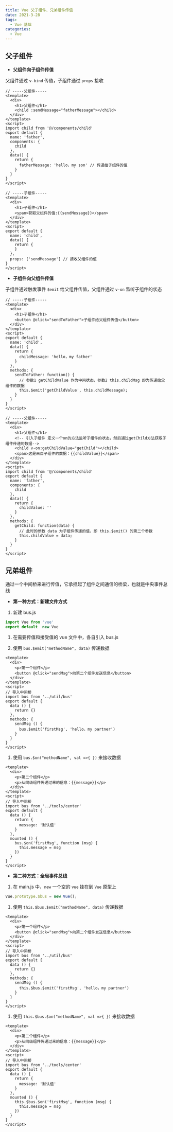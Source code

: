 ```yaml
---
title: Vue 父子组件、兄弟组件传值
date: 2021-3-28
tags:
  - Vue 基础
categories:
  - Vue
---
```


## 父子组件



- **父组件向子组件传值**



父组件通过 `v-bind` 传值，子组件通过 `props` 接收



```vue
// -----父组件-----
<template>
  <div>
    <h1>父组件</h1>
    <child :sendMessage="fatherMessage"></child>
  </div>
</template>
<script>
import child from '@/components/child'
export default {
  name: 'father',
  components: {
    child
  },
  data() {
    return {
      fatherMessage: 'hello，my son' // 传递给子组件的值
    }
  }
}
</script>
```



```vue
// -----子组件-----
<template>
  <div>
    <h1>子组件</h1>
    <span>获取父组件的值:{{sendMessage}}</span> 
  </div>
</template>
<script>
export default {
  name: 'child',
  data() {
    return {
    }
  },
  props: ['sendMessage'] // 接收父组件的值
}
</script>
```



- **子组件向父组件传值**



子组件通过触发事件 `$emit` 给父组件传值，父组件通过 `v-on` 监听子组件的状态



```vue
// -----子组件-----
<template>
  <div>
    <h1>子组件</h1>
    <button @click="sendToFather">子组件给父组件传值</button>
  </div>
</template>
<script>
export default {
  name: 'child',
  data() {
    return {
      childMessage: 'hello，my father'
    }
  },
  methods: {
    sendToFather: function() {
      // 参数1 getChildValue 作为中间状态，参数2 this.childMsg 即为传递给父组件的数据
      this.$emit('getChildValue', this.childMessage);
    }
  }
}
</script>
```



```vue
// -----父组件-----
<template>
  <div>
    <h1>父组件</h1>
    <!-- 引入子组件 定义一个on的方法监听子组件的状态，然后通过getChild方法获取子组件传递的数据-->
    <child v-on:getChildValue="getChild"></child>
    <span>这是来自子组件的数据：{{childValue}}</span>
  </div>
</template>
<script>
import child from '@/components/child'
export default {
  name: 'father',
  components: {
    child
  },
  data() {
    return {
      childValue: ''
    }
  },
  methods: {
    getChild: function(data) {
      // 此时的参数 data 为子组件传递的值，即 this.$emit() 的第二个参数
      this.childValue = data;
    }
  }
}
</script>
```



## 兄弟组件



通过一个中间桥来进行传值，它承担起了组件之间通信的桥梁，也就是中央事件总线



- **第一种方式：新建文件方式**



1. 新建 bus.js



```js
import Vue from 'vue'
export default  new Vue
```



1. 在需要传值和接受值的 vue 文件中，各自引入 bus.js



1. 使用 `bus.$emit("methodName", data)` 传递数据



```vue
<template>
  <div>
    <p>第一个组件</p>
    <button @click="sendMsg">向第二个组件发送信息</button>
  </div>
</template>
<script>
// 导入中间桥
import bus from '../util/bus'
export default {
  data () {
    return {}
  },
  methods: {
    sendMsg () {
      bus.$emit('firstMsg', 'hello，my partner')
    }
  }
}
</script>
```



1. 使用 `bus.$on("methodName", val =>{ })` 来接收数据



```vue
<template>
  <div>
    <p>第二个组件</p>
    <p>从同级组件传递过来的信息：{{message}}</p>
  </div>
</template>
<script>
// 导入中间桥
import bus from '../tools/center'
export default {
  data () {
    return {
      message: '默认值'
    }
  },
  mounted () {
    bus.$on('firstMsg', function (msg) {
      this.message = msg
    })
  }
}
</script>
```



- **第二种方式：全局事件总线**



1. 在 main.js 中，`new` 一个空的 `vue` 挂在到 `Vue` 原型上



```js
Vue.prototype.$bus = new Vue();
```



1. 使用 `this.$bus.$emit("methodName", data)` 传递数据



```vue
<template>
  <div>
    <p>第一个组件</p>
    <button @click="sendMsg">向第二个组件发送信息</button>
  </div>
</template>
<script>
// 导入中间桥
import bus from '../util/bus'
export default {
  data () {
    return {}
  },
  methods: {
    sendMsg () {
      this.$bus.$emit('firstMsg', 'hello，my partner')
    }
  }
}
</script>
```



1. 使用 `this.$bus.$on("methodName", val =>{ })` 来接收数据



```vue
<template>
  <div>
    <p>第二个组件</p>
    <p>从同级组件传递过来的信息：{{message}}</p>
  </div>
</template>
<script>
// 导入中间桥
import bus from '../tools/center'
export default {
  data () {
    return {
      message: '默认值'
    }
  },
  mounted () {
    this.$bus.$on('firstMsg', function (msg) {
      this.message = msg
    })
  }
}
</script>
```